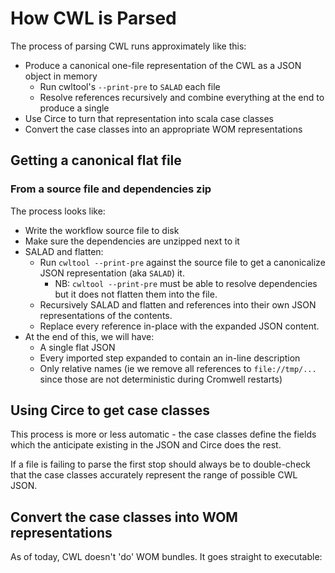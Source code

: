 # How CWL is Parsed

The process of parsing CWL runs approximately like this:

- Produce a canonical one-file representation of the CWL as a JSON object in memory
    - Run cwltool's `--print-pre` to `SALAD` each file
    - Resolve references recursively and combine everything at the end to produce a single 
- Use Circe to turn that representation into scala case classes
- Convert the case classes into an appropriate WOM representations

## Getting a canonical flat file

### From a source file and dependencies zip

The process looks like:

- Write the workflow source file to disk
- Make sure the dependencies are unzipped next to it
- SALAD and flatten:
    - Run `cwltool --print-pre` against the source file to get a canonicalize JSON representation (aka `SALAD`) it.
        - NB: `cwltool --print-pre` must be able to resolve dependencies but it does not flatten them into the file.
    - Recursively SALAD and flatten and references into their own JSON representations of the contents.
    - Replace every reference in-place with the expanded JSON content.
- At the end of this, we will have:
    - A single flat JSON 
    - Every imported step expanded to contain an in-line description
    - Only relative names (ie we remove all references to `file://tmp/...` since those are not deterministic during Cromwell restarts)

## Using Circe to get case classes

This process is more or less automatic - the case classes define the fields which the anticipate existing in the JSON
and Circe does the rest.

If a file is failing to parse the first stop should always be to double-check that the case classes accurately represent
the range of possible CWL JSON.

## Convert the case classes into WOM representations

As of today, CWL doesn't 'do' WOM bundles. It goes straight to executable:
